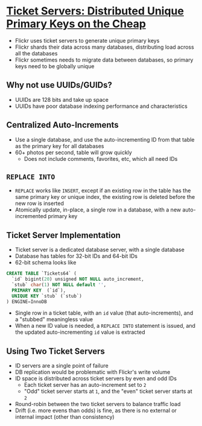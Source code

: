 # [Ticket Servers: Distributed Unique Primary Keys on the Cheap](https://code.flickr.net/2010/02/08/ticket-servers-distributed-unique-primary-keys-on-the-cheap/)

* Flickr uses ticket servers to generate unique primary keys
* Flickr shards their data across many databases, distributing load across all the databases
* Flickr sometimes needs to migrate data between databases, so primary keys need to be globally unique

## Why not use UUIDs/GUIDs?

* UUIDs are 128 bits and take up space
* UUIDs have poor database indexing performance and characteristics

## Centralized Auto-Increments

* Use a single database, and use the auto-incrementing ID from that table as the primary key for all databases
* 60+ photos per second, table will grow quickly
  * Does not include comments, favorites, etc, which all need IDs

## `REPLACE INTO`

* `REPLACE` works like `INSERT`, except if an existing row in the table has the same primary key or unique index, the existing row is deleted before the new row is inserted
* Atomically update, in-place, a single row in a database, with a new auto-incremented primary key

## Ticket Server Implementation

* Ticket server is a dedicated database server, with a single database
* Database has tables for 32-bit IDs and 64-bit IDs
* 62-bit schema looks like

```sql
CREATE TABLE `Tickets64` (
  `id` bigint(20) unsigned NOT NULL auto_increment,
  `stub` char(1) NOT NULL default '',
  PRIMARY KEY  (`id`),
  UNIQUE KEY `stub` (`stub`)
) ENGINE=InnoDB
```

* Single row in a ticket table, with an `id` value (that auto-increments), and a "stubbed" meaningless value
* When a new ID value is needed, a `REPLACE INTO` statement is issued, and the updated auto-incrementing `id` value is extracted

## Using Two Ticket Servers

* ID servers are a single point of failure
* DB replication would be problematic with Flickr's write volume
* ID space is distributed across ticket servers by even and odd IDs
  * Each ticket server has an auto-increment set to `2`
  * "Odd" ticket server starts at `1`, and the "even" ticket server starts at `2`
* Round-robin between the two ticket servers to balance traffic load
* Drift (i.e. more evens than odds) is fine, as there is no external or internal impact (other than consistency)
